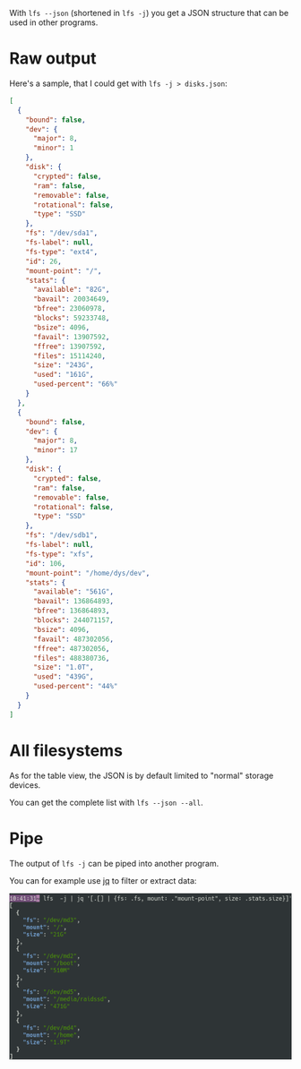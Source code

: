 
With `lfs --json` (shortened in `lfs -j`) you get a JSON structure that can be used in other programs.

# Raw output

Here's a sample, that I could get with `lfs -j > disks.json`:

```JSON
[
  {
    "bound": false,
    "dev": {
      "major": 8,
      "minor": 1
    },
    "disk": {
      "crypted": false,
      "ram": false,
      "removable": false,
      "rotational": false,
      "type": "SSD"
    },
    "fs": "/dev/sda1",
    "fs-label": null,
    "fs-type": "ext4",
    "id": 26,
    "mount-point": "/",
    "stats": {
      "available": "82G",
      "bavail": 20034649,
      "bfree": 23060978,
      "blocks": 59233748,
      "bsize": 4096,
      "favail": 13907592,
      "ffree": 13907592,
      "files": 15114240,
      "size": "243G",
      "used": "161G",
      "used-percent": "66%"
    }
  },
  {
    "bound": false,
    "dev": {
      "major": 8,
      "minor": 17
    },
    "disk": {
      "crypted": false,
      "ram": false,
      "removable": false,
      "rotational": false,
      "type": "SSD"
    },
    "fs": "/dev/sdb1",
    "fs-label": null,
    "fs-type": "xfs",
    "id": 106,
    "mount-point": "/home/dys/dev",
    "stats": {
      "available": "561G",
      "bavail": 136864893,
      "bfree": 136864893,
      "blocks": 244071157,
      "bsize": 4096,
      "favail": 487302056,
      "ffree": 487302056,
      "files": 488380736,
      "size": "1.0T",
      "used": "439G",
      "used-percent": "44%"
    }
  }
]
```

# All filesystems

As for the table view, the JSON is by default limited to "normal" storage devices.

You can get the complete list with `lfs --json --all`.

# Pipe

The output of `lfs -j` can be piped into another program.

You can for example use [jq](https://stedolan.github.io/jq/) to filter or extract data:

![jq](img/json-jq.png)

